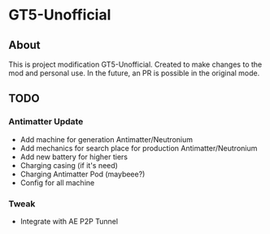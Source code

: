 GT5-Unofficial
===

## About

This is project modification GT5-Unofficial. Created to make changes to the mod and personal use. In the future, an PR is possible in the original mode.

## TODO

### Antimatter Update

- Add machine for generation Antimatter/Neutronium
- Add mechanics for search place for production Antimatter/Neutronium
- Add new battery for higher tiers
- Charging casing (if it's need)
- Charging Antimatter Pod (maybeee?)
- Config for all machine

### Tweak

- Integrate with AE P2P Tunnel